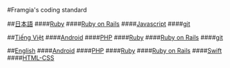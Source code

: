 #Framgia's coding standard

##[日本語](./ja/README.md)
####[Ruby](./ja/README.md#ruby)
####[Ruby on Rails](./ja/README.md#ruby-on-rails)
####[Javascript](./ja/README.md#javascript)
####[git](./ja/README.md#git)

##[Tiếng Việt](./vn/README.md)
####[Android](./vn/README.md#android)
####[PHP](./vn/README.md#php)
####[Ruby](./vn/README.md#ruby)
####[Ruby on Rails](./vn/README.md#ruby-on-rails)
####[git](./vn/README.md#git)

##[English](./eng/README.md)
####[Android](./eng/README.md#android)
####[PHP](./eng/README.md#php)
####[Ruby](./eng/README.md#ruby)
####[Ruby on Rails](./eng/README.md#ruby-on-rails)
####[Swift](./eng/README.md#swift)
####[HTML-CSS](./eng/html_css/standard.md)
